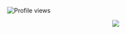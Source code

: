 ![Profile views](https://komarev.com/ghpvc/?username=cupidscharm&color=f7e5cc&label=cuties&style=plastic)


<p align="center">
  <img src="https://files.catbox.moe/prh7yp.png" />
</p>

<p align="center"
  

<br>



